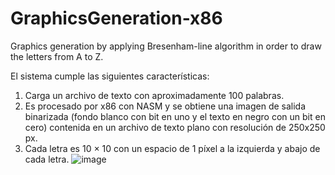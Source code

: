 # GraphicsGeneration-x86
Graphics generation by applying Bresenham-line algorithm in order to draw the letters from A to Z.

El sistema cumple las siguientes características:
1. Carga un archivo de texto con aproximadamente 100
palabras.
2. Es procesado por x86 con NASM y se obtiene una imagen de salida binarizada (fondo blanco con bit en uno
y el texto en negro con un bit en cero) contenida en un archivo de texto plano con resolución de 250x250 px.
3.  Cada letra es 10 × 10 con un espacio de 1 píxel a la
izquierda y abajo de cada letra.
![image](https://user-images.githubusercontent.com/39849481/162957597-b6e02c07-17c1-40fa-8c75-d198dee62d2e.png)

